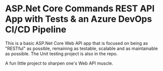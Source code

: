 # ASP.Net Core Commands REST API App with Tests & an Azure DevOps CI/CD Pipeline

This is a basic ASP.Net Core Web API app that is focused on being as "RESTful" as possible, remaining as testable, scalable and as maintainable as possible. The Unit testing project is also in the repo.

A fun little project to sharpen one's Web API muscle.
